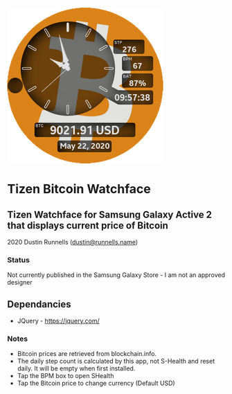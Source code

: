 ![Bitcoin Watchface](https://raw.githubusercontent.com/drunnells/tizen-bitcoin-watchface/master/icon.png)

# Tizen Bitcoin Watchface
## Tizen Watchface for Samsung Galaxy Active 2 that displays current price of Bitcoin
2020 Dustin Runnells (dustin@runnells.name)

### Status
Not currently published in the Samsung Galaxy Store - I am not an approved designer

## Dependancies
  - JQuery - https://jquery.com/

### Notes
  - Bitcoin prices are retrieved from blockchain.info.
  - The daily step count is calculated by this app, not S-Health and reset daily. It will be empty when first installed.
  - Tap the BPM box to open SHealth
  - Tap the Bitcoin price to change currency (Default USD)
